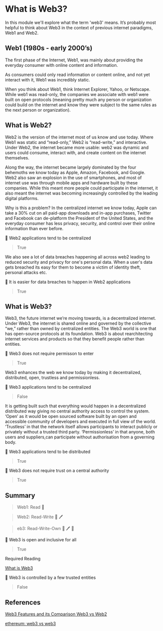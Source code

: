 # What is Web3?
In this module we'll explore what the term 'web3' means. It’s probably most helpful to think about Web3 in the context of previous internet paradigms, Web1 and Web2.

## Web1 (1980s - early 2000’s)

The first phase of the Internet, Web1, was mainly about providing the everyday consumer with online content and information.

As consumers could only read information or content online, and not yet interact with it, Web1 was incredibly static.

When you think about Web1, think Internet Explorer, Yahoo, or Netscape. While web1 was read-only, the companies we associate with web1 were built on open protocols (meaning pretty much any person or organization could build on the internet and know they were subject to the same rules as the next person or organization).

## What is Web2?
Web2 is the version of the internet most of us know and use today. Where Web1 was static and “read-only,” Web2 is “read-write,” and interactive. Under Web2, the internet became more usable: web2 was dynamic and users could consume, interact with, and create content on the internet themselves.

Along the way, the internet became largely dominated by the four behemoths we know today as Apple, Amazon, Facebook, and Google. Web2 also saw an explosion in the use of smartphones, and most of internet use was through mobile apps and hardware built by these companies. While this meant more people could participate in the internet, it also meant the internet was becoming increasingly controlled by the leading digital platforms.

Why is this a problem? In the centralized internet we know today, Apple can take a 30% cut on all paid-app downloads and in-app purchases, Twitter and Facebook can de-platform the President of the United States, and the everyday consumer has less privacy, security, and control over their online information than ever before.

🤔 Web2 applications tend to be centralized
>True

We also see a lot of data breaches happening all across web2 leading to reduced security and privacy for one's personal data. When a user's data gets breached its easy for them to become a victim of identity theft, personal attacks etc.

🤔 It is easier for data breaches to happen in Web2 applications
>True

## What is Web3?
Web3, the future internet we’re moving towards, is a decentralized internet. Under Web3, the internet is shared online and governed by the collective “we,” rather than owned by centralized entities. The Web3 world is one that has open-source protocols at its foundation. Web3 is about rearchitecting internet services and products so that they benefit people rather than entities.

🤔 Web3 does not require permisson to enter
>True

Web3 enhances the web we know today by making it decentralized, distributed, open, trustless and permissionless.

🤔 Web3 applications tend to be centralized
>False

It is getting built such that everything would happen in a decentralized distributed way giving no central authority access to control the system.
‘Open’ as it would be open sourced software built by an open and accessible community of developers and executed in full view of the world.
‘Trustless’ in that the network itself allows participants to interact publicly or privately without a trusted third party.
‘Permissionless’ in that anyone, both users and suppliers,can participate without authorisation from a governing body.

🤔 Web3 applications tend to be distributed
>True

🤔 Web3 does not require trust on a central authority
>True

## Summary
> Web1: Read 📖

>Web2: Read-Write 📖 🖊️

>eb3: Read-Write-Own 📖 🖊️ 🔑

🤔 Web3 is open and inclusive for all
>True

Required Reading

[What is Web3](https://www.freecodecamp.org/news/what-is-web3/)

🤔 Web3 is controlled by a few trusted entities
>False

## References

[Web3 Features and its Comparison Web3 vs Web2](https://www.xenonstack.com/blog/web3-features-and-challenges)

[ethereum: web3 vs web3](https://ethereum.org/en/developers/docs/web2-vs-web3/)